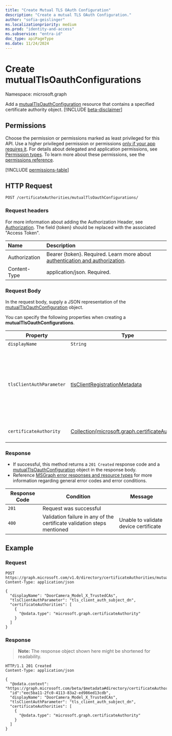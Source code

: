 ```yaml
---
title: "Create Mutual TLS OAuth Configuration"
description: "Create a mutual TLS OAuth Configuration."
author: "sofia-geislinger"
ms.localizationpriority: medium
ms.prod: "identity-and-access"
ms.subservice: "entra-id"
doc_type: apiPageType
ms.date: 11/24/2024
---
```


# Create mutualTlsOauthConfigurations

Namespace: microsoft.graph

Add a [mutualTlsOauthConfiguration](../resources/mutualtlsoauthconfiguration.md) resource that contains a specified certificate authority object.
[!INCLUDE [beta-disclaimer](../../includes/beta-disclaimer.md)]

## Permissions

Choose the permission or permissions marked as least privileged for this API. Use a higher privileged permission or permissions [only if your app requires it](/graph/permissions-overview#best-practices-for-using-microsoft-graph-permissions). For details about delegated and application permissions, see [Permission types](/graph/permissions-overview#permission-types). To learn more about these permissions, see the [permissions reference](/graph/permissions-reference).

<!-- {
  "blockType": "permissions",
  "name": "certificateauthoritypath-post-mutualtlsoauthconfigurations-permissions"
}
-->
[!INCLUDE [permissions-table](../includes/permissions/certificateauthoritypath-post-mutualtlsoauthconfigurations-permissions.md)]

## HTTP Request
<!-- {
  "blockType": "ignored"
}
-->

``` http
POST /certificateAuthorities/mutualTlsOauthConfigurations/
```

### Request headers

For more information about adding the Authorization Header, see [Authorization](/graph/security-authorization). The field {token} should be replaced with the associated "Access Token".

|Name|Description|
|:---|:---|
|Authorization|Bearer {token}. Required. Learn more about [authentication and authorization](/graph/auth/auth-concepts).|
|Content-Type|application/json. Required.|


### Request Body

In the request body, supply a JSON representation of the [mutualTlsOauthConfiguration](../resources/mutualtlsoauthconfiguration.md) object.

You can specify the following properties when creating a **mutualTlsOauthConfigurations**.

|Property|Type|Description|Key|Required|ReadOnly|
|-|-|-|-|-|-|
|`displayName`|`String`|Friendly name|
|`tlsClientAuthParameter`| [tlsClientRegistrationMetadata](../resources/enums.md#tlsclientregistrationmetadata-values) | Specifies which field in the certificate contains the subject ID. The possible values are: `tls_client_auth_subject_dn`, `tls_client_auth_san_dns`, `tls_client_auth_san_uri`, `tls_client_auth_san_ip`, `tls_client_auth_san_email`, `unknownFutureValue`. Required. |No | Yes| Yes|
|`certificateAuthority`|[Collection(microsoft.graph.certificateAuthority)](../resources/certificateauthority.md) | Multi-value property representing a list of trusted certificate authorities. | No | No | No |

### Response

- If successful, this method returns a `201 Created` response code and a [mutualTlsOauthConfiguration](../resources/mutualTlsOauthConfiguration.md) object in the response body.
- Reference [MSGraph error responses and resource types](/graph/errors) for more information regarding general error codes and error conditions.

|Response Code|Condition|Message|
|-|-|-|
|`201` | Request was successful ||
|`400` | Validation failure in any of the certificate validation steps mentioned | Unable to validate device certificate|

## Example

### Request
<!-- {
  "blockType": "request",
  "name": "create_mutualtlsoauthconfiguration_from_"
}
-->

```http
POST https://graph.microsoft.com/v1.0/directory/certificateAuthorities/mutualTlsOauthConfigurations
Content-Type: application/json

{
  "displayName": "DoorCamera_Model_X_TrustedCAs",
  "tlsClientAuthParameter": "tls_client_auth_subject_dn",
  "certificateAuthorities": [
    {
      "@odata.type": "microsoft.graph.certificateAuthority"
    }
  ]
}
```


### Response

>**Note:** The response object shown here might be shortened for readability.
<!-- {
  "blockType": "response",
  "truncated": true,
  "@odata.type": "microsoft.graph.mutualTlsOauthConfiguration"
}
-->

```http
HTTP/1.1 201 Created
Content-Type: application/json

{
  "@odata.context": "https://graph.microsoft.com/beta/$metadata#directory/certificateAuthorities/mutualTlsOauthConfigurations/$entity",
  "id":"eec5ba11-2fc0-4113-83a2-ed986ed13cdb",
  "displayName": "DoorCamera_Model_X_TrustedCAs",
  "tlsClientAuthParameter": "tls_client_auth_subject_dn",
  "certificateAuthorities": [
    {
      "@odata.type": "microsoft.graph.certificateAuthority"
    }
  ]
}
```
